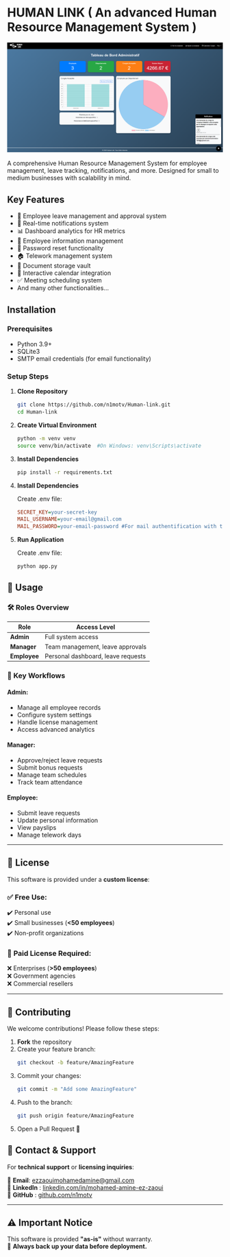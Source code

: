# HUMAN LINK ( An advanced Human Resource Management System )
![Demo](https://github.com/n1motv/Human-link/blob/main/static/img/image.png)

A comprehensive Human Resource Management System for employee management, leave tracking, notifications, and more. Designed for small to medium businesses with scalability in mind.

## Key Features

- 📅 Employee leave management and approval system
- 🔔 Real-time notifications system
- 📊 Dashboard analytics for HR metrics
- 📝 Employee information management
- 📧 Password reset functionality
- 🏠 Telework management system
- 📑 Document storage vault
- 📆 Interactive calendar integration
- ✅ Meeting scheduling system
- And many other functionalities...

## Installation

### Prerequisites
- Python 3.9+
- SQLite3
- SMTP email credentials (for email functionality)

### Setup Steps

1. **Clone Repository**
   ```bash
   git clone https://github.com/n1motv/Human-link.git
   cd Human-link
   ```
2. **Create Virtual Environment**
   ```bash
   python -m venv venv
   source venv/bin/activate  #On Windows: venv\Scripts\activate
   ```
3. **Install Dependencies**
   ```bash
   pip install -r requirements.txt
   ```
4. **Install Dependencies**
   
   Create .env file:
   ```ini
   SECRET_KEY=your-secret-key
   MAIL_USERNAME=your-email@gmail.com
   MAIL_PASSWORD=your-email-password #For mail authentification with the server
   ```

5. **Run Application**
   
   Create .env file:
   ```bash
   python app.py
   ```
## 📖 Usage

### 🛠️ Roles Overview

| Role      | Access Level                                     |
|-----------|-------------------------------------------------|
| **Admin**  | Full system access                             |
| **Manager** | Team management, leave approvals             |
| **Employee** | Personal dashboard, leave requests         |

### 🔄 Key Workflows

#### **Admin**:
- Manage all employee records
- Configure system settings
- Handle license management
- Access advanced analytics

#### **Manager**:
- Approve/reject leave requests
- Submit bonus requests
- Manage team schedules
- Track team attendance

#### **Employee**:
- Submit leave requests
- Update personal information
- View payslips
- Manage telework days

---

## 📜 License

This software is provided under a **custom license**:

### ✅ **Free Use**:
✔️ Personal use  
✔️ Small businesses (**<50 employees**)  
✔️ Non-profit organizations  

### 🛑 **Paid License Required**:
❌ Enterprises (**>50 employees**)  
❌ Government agencies  
❌ Commercial resellers  

---

## 🤝 Contributing

We welcome contributions! Please follow these steps:

1. **Fork** the repository  
2. Create your feature branch:  
   ```bash
   git checkout -b feature/AmazingFeature
   ```
3. Commit your changes:  
   ```bash
   git commit -m "Add some AmazingFeature"
   ```
4. Push to the branch:  
   ```bash
   git push origin feature/AmazingFeature
   ```
5. Open a Pull Request 🚀

## 📢 Contact & Support

For **technical support** or **licensing inquiries**:

📧 **Email**: ezzaouimohamedamine@gmail.com  
🔗 **LinkedIn** : [linkedin.com/in/mohamed-amine-ez-zaoui](https://www.linkedin.com/in/mohamed-amine-ez-zaoui/)  
💼 **GitHub** : [github.com/n1motv](https://github.com/n1motv)

---

## ⚠️ Important Notice

This software is provided **"as-is"** without warranty.  
🚨 **Always back up your data before deployment.**

   
   
